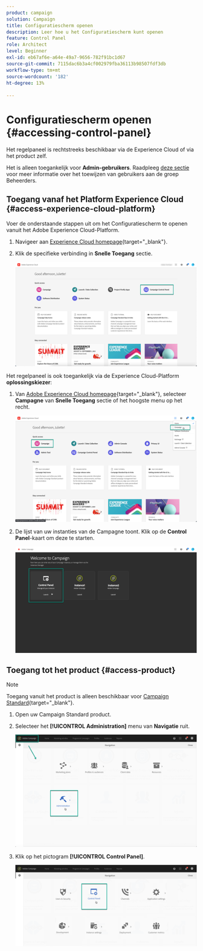 ```yaml
---
product: campaign
solution: Campaign
title: Configuratiescherm openen
description: Leer hoe u het Configuratiescherm kunt openen
feature: Control Panel
role: Architect
level: Beginner
exl-id: eb67af6e-a64e-49a7-9656-782f91bc1d67
source-git-commit: 7115dac6b3a4cf002979fba36113b98507fdf3db
workflow-type: tm+mt
source-wordcount: '182'
ht-degree: 13%

---
```


# Configuratiescherm openen {#accessing-control-panel}

Het regelpaneel is rechtstreeks beschikbaar via de Experience Cloud of via het product zelf.

Het is alleen toegankelijk voor **Admin-gebruikers**. Raadpleeg [deze sectie](../../discover/using/managing-permissions.md) voor meer informatie over het toewijzen van gebruikers aan de groep Beheerders.

## Toegang vanaf het Platform Experience Cloud {#access-experience-cloud-platform}

Voer de onderstaande stappen uit om het Configuratiescherm te openen vanuit het Adobe Experience Cloud-Platform.

1. Navigeer aan [Experience Cloud homepage](https://experiencecloud.adobe.com/){target=&quot;_blank&quot;}.

1. Klik de specifieke verbinding in **Snelle Toegang** sectie.

   ![](assets/do-not-localize/quickaccess.png)

Het regelpaneel is ook toegankelijk via de Experience Cloud-Platform **oplossingskiezer**:

1. Van [Adobe Experience Cloud homepage](https://experiencecloud.adobe.com/){target=&quot;_blank&quot;}, selecteer **Campagne** van **Snelle Toegang** sectie of het hoogste menu op het recht.

   ![](assets/do-not-localize/control_panel_access1.png)

1. De lijst van uw instanties van de Campagne toont. Klik op de **Control Panel**-kaart om deze te starten.

   ![](assets/do-not-localize/control_panel_access2.png)

## Toegang tot het product {#access-product}

>[!NOTE]
>
>Toegang vanuit het product is alleen beschikbaar voor [Campaign Standard](https://experienceleague.adobe.com/docs/campaign-standard/using/campaign-standard-home.html?lang=nl){target=&quot;_blank&quot;}.

1. Open uw Campaign Standard product.

1. Selecteer het **[!UICONTROL Administration]** menu van **Navigatie** ruit.

   ![](assets/control_panel_access3.png)

1. Klik op het pictogram **[!UICONTROL Control Panel]**.

   ![](assets/control_panel_access4.png)

